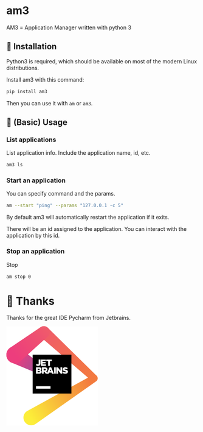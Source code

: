 # am3

AM3 = Application Manager written with python 3

## 🔧 Installation

Python3 is required, which should be available on most of the modern Linux distributions.

Install am3 with this command:

```bash
pip install am3
```

Then you can use it with `am` or `am3`.

## 📖 (Basic) Usage

### List applications

List application info. Include the application name, id, etc.

```bash
am3 ls
```

### Start an application

You can specify command and the params.

```bash
am --start "ping" --params "127.0.0.1 -c 5"
```

By default am3 will automatically restart the application if it exits.

There will be an id assigned to the application. You can interact with the application by this id.

### Stop an application

Stop

```bash
am stop 0
```

# 🙏 Thanks

Thanks for the great IDE Pycharm from Jetbrains.

[![Jetbrains](docs/jetbrains.svg)](https://jb.gg/OpenSource)
